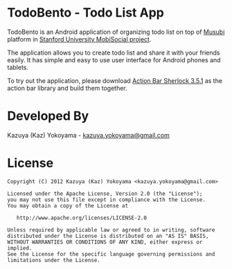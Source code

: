 TodoBento - Todo List App
=========================

TodoBento is an Android application of organizing todo list on top of [Musubi][1] platform in [Stanford University MobiSocial project][2].

The application allows you to create todo list and share it with your friends easily. It has simple and easy to use user interface for Android phones and tablets.

To try out the application, please download [Action Bar Sherlock 3.5.1][3] as the action bar library and build them together.



Developed By
============

Kazuya (Kaz) Yokoyama - <kazuya.yokoyama@gmail.com>



License
=======

    Copyright (C) 2012 Kazuya (Kaz) Yokoyama <kazuya.yokoyama@gmail.com>

    Licensed under the Apache License, Version 2.0 (the "License");
    you may not use this file except in compliance with the License.
    You may obtain a copy of the License at

       http://www.apache.org/licenses/LICENSE-2.0

    Unless required by applicable law or agreed to in writing, software
    distributed under the License is distributed on an "AS IS" BASIS,
    WITHOUT WARRANTIES OR CONDITIONS OF ANY KIND, either express or implied.
    See the License for the specific language governing permissions and
    limitations under the License.





 [1]: http://mobisocial.stanford.edu/musubi/
 [2]: http://mobisocial.stanford.edu/
 [3]: http://actionbarsherlock.com